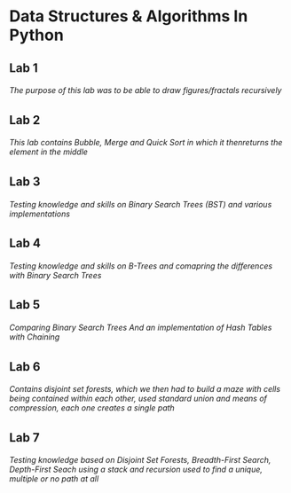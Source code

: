 # Data Structures & Algorithms In Python
## Lab 1
###### The purpose of this lab was to be able to draw figures/fractals recursively


## Lab 2
###### This lab contains Bubble, Merge and Quick Sort in which it thenreturns the element in the middle

## Lab 3
###### Testing knowledge and skills on Binary Search Trees (BST) and various implementations

## Lab 4
###### Testing knowledge and skills on B-Trees and comapring the differences with Binary Search Trees

## Lab 5
###### Comparing Binary Search Trees And an implementation of Hash Tables with Chaining


## Lab 6
###### Contains disjoint set forests, which we then had to build a maze with cells being contained within each other, used standard union and means of compression, each one creates a single path

## Lab 7
###### Testing knowledge based on Disjoint Set Forests, Breadth-First Search, Depth-First Seach using a stack and recursion used to find a unique, multiple or no path at all
